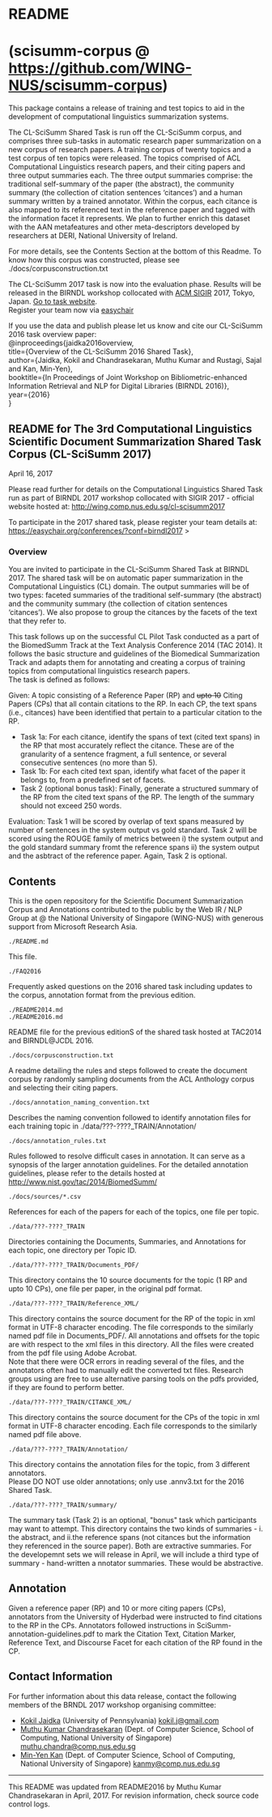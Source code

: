 # README 

# (scisumm-corpus @ https://github.com/WING-NUS/scisumm-corpus)

This package contains a release of training and test topics to aid in the development of computational linguistics summarization systems.

The CL-SciSumm Shared Task is run off the CL-SciSumm corpus, and comprises three sub-tasks in automatic research paper summarization on a new corpus of research papers. A training corpus of twenty topics and a test corpus of ten topics were released. The topics comprised of ACL Computational Linguistics research papers, and their citing papers and three output summaries each. The three output summaries comprise: the traditional self-summary of the paper (the abstract), the community summary (the collection of citation sentences ‘citances’) and a human summary written by a trained annotator. Within the corpus, each citance is also mapped to its referenced text in the reference paper and tagged with the information facet it represents. We plan to further enrich this dataset with the AAN metafeatures and other meta-descriptors developed by researchers at DERI, National University of Ireland.

For more details, see the Contents Section at the bottom of this Readme. To know how this corpus was constructed, please see ./docs/corpusconstruction.txt

The CL-SciSumm 2017 task is now into the evaluation phase. Results will be released in the BIRNDL workshop collocated with <a href="http://sigir.org/sigir2017/">ACM SIGIR</a> 2017, Tokyo, Japan. 
<a href="http://wing.comp.nus.edu.sg/cl-scisumm2017">Go to task website</a>.<br> 
Register your team now via <a href ="https://easychair.org/conferences/?conf=birndl2017">easychair</a>

If you use the data and publish please let us know and cite our CL-SciSumm 2016 task overview paper:<br>
@inproceedings{jaidka2016overview,<br>
title={Overview of the CL-SciSumm 2016 Shared Task},<br>
author={Jaidka, Kokil and Chandrasekaran, Muthu Kumar and Rustagi, Sajal and Kan, Min-Yen},<br>
booktitle={In Proceedings of Joint Workshop on Bibliometric-enhanced Information Retrieval and NLP for Digital Libraries (BIRNDL 2016)},<br>
year={2016}<br>
}<br>


## README for The 3rd Computational Linguistics Scientific Document Summarization Shared Task Corpus (CL-SciSumm 2017)

April 16, 2017

Please read further for details on the Computational Linguistics Shared Task run as part of BIRNDL 2017 workshop collocated with SIGIR 2017 - official website hosted at: http://wing.comp.nus.edu.sg/cl-scisumm2017

To participate in the 2017 shared task, please register your team details at: https://easychair.org/conferences/?conf=birndl2017 ><br>

### Overview

You are invited to participate in the CL-SciSumm Shared Task at BIRNDL 2017. The shared task will be on automatic paper summarization in the Computational Linguistics (CL) domain. The output summaries will be of two types: faceted summaries of the traditional self-summary (the abstract) and the community summary (the collection of citation sentences ‘citances’). We also propose to group the citances by the facets of the text that they refer to.

This task follows up on the successful CL Pilot Task conducted as a part of the BiomedSumm Track at the Text Analysis Conference 2014 (TAC 2014).
It follows the basic  structure and guidelines of the Biomedical Summarization Track and adapts them for annotating and 
creating a corpus of training topics from computational linguistics research papers.  
The task is defined as follows:

Given: A topic consisting of a Reference Paper (RP) and <del>upto 10</del> Citing Papers (CPs) that all contain citations to the RP. In each CP, the text spans (i.e., citances) have been identified that pertain to a particular citation to the RP.

* Task 1a: For each citance, identify the spans of text (cited text spans) in the RP that most accurately reflect the citance. These are of the granularity  of a sentence fragment, a full sentence, or several consecutive sentences (no more than 5).
* Task 1b: For each cited text span, identify what facet of the paper it belongs to, from a predefined set of facets.
* Task 2 (optional bonus task): Finally, generate a structured summary of the RP from the cited text spans of the RP. The length of the summary should not exceed 250 words.

Evaluation: Task 1 will be scored by overlap of text spans measured by number of sentences in the system output vs gold standard. Task 2 will be scored using the ROUGE family of metrics between i) the system output and the gold standard summary fromt the reference spans ii) the system output and the asbtract of the reference paper. Again, Task 2 is optional. 

## Contents

This is the open repository for the Scientific Document Summarization Corpus and Annotations contributed to the public by the Web IR / NLP Group at @ the National University of Singapore (WING-NUS) 
with generous support from Microsoft Research Asia.


    ./README.md
 
This file.

    ./FAQ2016
	
Frequently asked questions on the 2016 shared task including updates to the corpus, 
annotation format from the previous edition.

    ./README2014.md
    ./README2016.md
 
README file for the previous editionS of the shared task hosted at TAC2014 and BIRNDL@JCDL 2016.

    ./docs/corpusconstruction.txt
 
A readme detailing the rules and steps followed to create the document
corpus by randomly sampling documents from the ACL Anthology corpus
and selecting their citing papers.
  
    ./docs/annotation_naming_convention.txt

Describes the naming convention followed to identify annotation files 
for each training topic in ./data/???-????_TRAIN/Annotation/

    ./docs/annotation_rules.txt
  
Rules followed to resolve difficult cases in annotation. It can serve as a 
synopsis of the larger annotation guidelines. For the detailed annotation guidelines, 
please refer to the details hosted at http://www.nist.gov/tac/2014/BiomedSumm/

    ./docs/sources/*.csv

References for each of the papers for each of the topics, one file
per topic.

    ./data/???-????_TRAIN
  
Directories containing the Documents, Summaries, and Annotations for
each topic, one directory per Topic ID.

    ./data/???-????_TRAIN/Documents_PDF/

This directory contains the 10 source documents for the topic (1 RP
and upto 10 CPs), one file per paper, in the original pdf format.

    ./data/???-????_TRAIN/Reference_XML/

This directory contains the source document for the RP of the topic in xml format in 
UTF-8 character encoding. The file corresponds to the similarly named pdf file in 
Documents_PDF/. All annotations and offsets for the topic are with respect to the xml 
files in this directory. All the files were created from the pdf file using Adobe Acrobat.  
Note that there were OCR errors in reading several of the files, and the annotators often 
had to manually edit the converted txt files. Research groups using are free to use alternative 
parsing tools on the pdfs provided, if they are found to perform better.

    ./data/???-????_TRAIN/CITANCE_XML/
	
This directory contains the source document for the CPs of the topic in xml format in 
UTF-8 character encoding. Each file corresponds to the similarly named pdf file above.  

    ./data/???-????_TRAIN/Annotation/

This directory contains the annotation files for the topic, from 3 different annotators.  
Please DO NOT use older annotations; only use <TopicID>.annv3.txt for the 2016 Shared Task.

    ./data/???-????_TRAIN/summary/
The summary task (Task 2) is an optional, "bonus" task which participants may want to attempt.
This directory contains the two kinds of summaries - i. the abstract, and ii.the reference spans 
(not citances but the information they referenced in the source paper). Both are extractive summaries. 
For the developemnt sets we will release in April, we will include a third type of summary - hand-written a
nnotator summaries. These would be abstractive.

## Annotation

Given a reference paper (RP) and 10 or  more citing papers (CPs), annotators from the University of Hyderbad were instructed to find citations to the RP in the CPs. Annotators followed instructions in SciSumm-annotation-guidelines.pdf to mark the Citation Text,
Citation Marker, Reference Text, and Discourse Facet for each citation of the RP found in the CP.  

## Contact Information

For further information about this data release, contact the following members of the BRNDL 2017 workshop organising committee:

* <a href="https://kokiljaidka.wordpress.com/">Kokil Jaidka</a> (University of Pennsylvania) kokil.j@gmail.com
* <a href="http://www.comp.nus.edu.sg/~a0092669/">Muthu Kumar Chandrasekaran</a> (Dept. of Computer Science, School of Computing, National University of Singapore) muthu.chandra@comp.nus.edu.sg
* <a href="http://www.comp.nus.edu.sg/~kanmy/index.html">Min-Yen Kan</a> (Dept. of Computer Science, School of Computing, National University of Singapore) kanmy@comp.nus.edu.sg

--------------------------------------------------------------------------

This README was updated from README2016 by Muthu Kumar Chandrasekaran in April, 2017. For revision information, check source code control logs.

